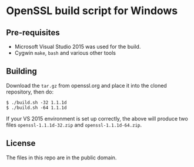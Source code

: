 # OpenSSL build script for Windows

## Pre-requisites

* Microsoft Visual Studio 2015 was used for the build.
* Cygwin `make`, `bash` and various other tools

## Building

Download the `tar.gz` from openssl.org and place it into the cloned
repository, then do:

    $ ./build.sh -32 1.1.1d
    $ ./build.sh -64 1.1.1d

If your VS 2015 environment is set up correctly, the above will
produce two files `openssl-1.1.1d-32.zip` and `openssl-1.1.1d-64.zip`.

## License

The files in this repo are in the public domain.
